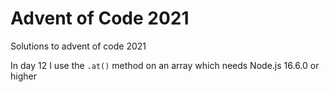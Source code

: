 # Advent of Code 2021

Solutions to advent of code 2021

In day 12 I use the `.at()` method on an array which needs Node.js 16.6.0 or higher
